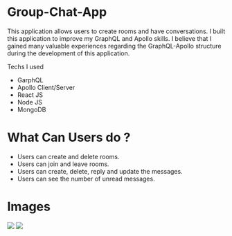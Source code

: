 # Group-Chat-App
This application allows users to create rooms and have conversations. I built this application to improve my GraphQL and Apollo skills. I believe that I gained many valuable experiences regarding the GraphQL-Apollo structure during the development of this application.

Techs I used

* GarphQL
* Apollo Client/Server
* React JS
* Node JS
* MongoDB


# What Can Users do ? 

* Users can create and delete rooms.
* Users can join and leave rooms.
* Users can create, delete, reply and update the messages.
* Users can see the number of unread messages.


# Images

<img src="https://user-images.githubusercontent.com/56139934/115691910-c4445d00-a35e-11eb-911a-47f1329e4e35.PNG"  > 
<img src="https://user-images.githubusercontent.com/56139934/115691969-d3c3a600-a35e-11eb-98e9-ca4441ec04d4.png" > 

